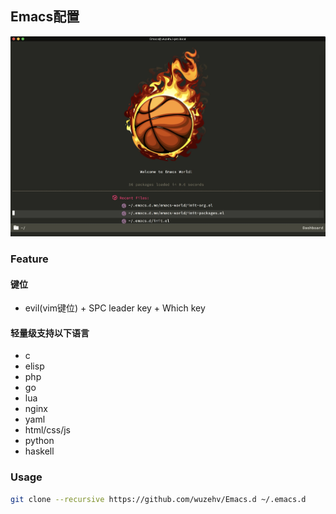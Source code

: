 ## Emacs配置

<p align="center"><img src="/dashboard.jpg" alt="Spacemacs"/></p>

### Feature
#### 键位
* evil(vim键位) + SPC leader key + Which key

#### 轻量级支持以下语言
* c
* elisp
* php
* go
* lua
* nginx
* yaml
* html/css/js
* python
* haskell

### Usage
```bash
git clone --recursive https://github.com/wuzehv/Emacs.d ~/.emacs.d
```
